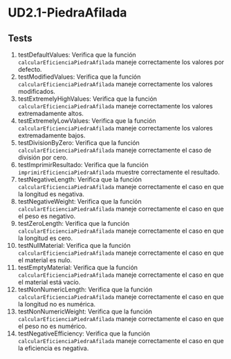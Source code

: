 # UD2.1-PiedraAfilada

## Tests

1. testDefaultValues: Verifica que la función `calcularEficienciaPiedraAfilada` maneje correctamente los valores por defecto.
2. testModifiedValues: Verifica que la función `calcularEficienciaPiedraAfilada` maneje correctamente los valores modificados.
3. testExtremelyHighValues: Verifica que la función `calcularEficienciaPiedraAfilada` maneje correctamente los valores extremadamente altos.
4. testExtremelyLowValues: Verifica que la función `calcularEficienciaPiedraAfilada` maneje correctamente los valores extremadamente bajos.
5. testDivisionByZero: Verifica que la función `calcularEficienciaPiedraAfilada` maneje correctamente el caso de división por cero.
6. testImprimirResultado: Verifica que la función `imprimirEficienciaPiedraAfilada` muestre correctamente el resultado.
7. testNegativeLength: Verifica que la función `calcularEficienciaPiedraAfilada` maneje correctamente el caso en que la longitud es negativa.
8. testNegativeWeight: Verifica que la función `calcularEficienciaPiedraAfilada` maneje correctamente el caso en que el peso es negativo.
9. testZeroLength: Verifica que la función `calcularEficienciaPiedraAfilada` maneje correctamente el caso en que la longitud es cero.
10. testNullMaterial: Verifica que la función `calcularEficienciaPiedraAfilada` maneje correctamente el caso en que el material es nulo.
11. testEmptyMaterial: Verifica que la función `calcularEficienciaPiedraAfilada` maneje correctamente el caso en que el material está vacío.
12. testNonNumericLength: Verifica que la función `calcularEficienciaPiedraAfilada` maneje correctamente el caso en que la longitud no es numérica.
13. testNonNumericWeight: Verifica que la función `calcularEficienciaPiedraAfilada` maneje correctamente el caso en que el peso no es numérico.
14. testNegativeEfficiency: Verifica que la función `calcularEficienciaPiedraAfilada` maneje correctamente el caso en que la eficiencia es negativa.

